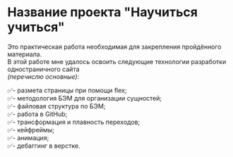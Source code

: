# Название проекта "Научиться учиться"  

Это практическая работа необходимая для закрепления пройдённого материала.  
В этой работе мне удалось освоить следующие технологии разработки одностраничного сайта  
*(перечислю основные)*:  

:white_check_mark:- размета страницы при помощи flex;  
:white_check_mark:- методология БЭМ для организации сущностей;  
:white_check_mark:- файловая структура по БЭМ;  
:white_check_mark:- работа в GitHub;  
:white_check_mark:- трансформация и плавность переходов;  
:white_check_mark:- кейфреймы;  
:white_check_mark:- анимация;  
:white_check_mark:- дебаггинг в верстке.  

